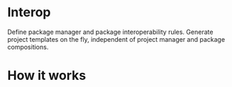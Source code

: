 
# Interop

Define package manager and package interoperability rules.
Generate project templates on the fly, independent of project manager and package compositions.


# How it works

